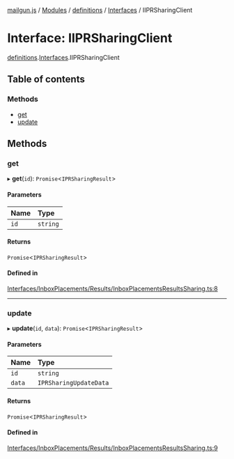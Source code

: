 [mailgun.js](../README.md) / [Modules](../modules.md) / [definitions](../modules/definitions.md) / [Interfaces](../modules/definitions.Interfaces.md) / IIPRSharingClient

# Interface: IIPRSharingClient

[definitions](../modules/definitions.md).[Interfaces](../modules/definitions.Interfaces.md).IIPRSharingClient

## Table of contents

### Methods

- [get](definitions.Interfaces.IIPRSharingClient.md#get)
- [update](definitions.Interfaces.IIPRSharingClient.md#update)

## Methods

### get

▸ **get**(`id`): `Promise`\<`IPRSharingResult`\>

#### Parameters

| Name | Type |
| :------ | :------ |
| `id` | `string` |

#### Returns

`Promise`\<`IPRSharingResult`\>

#### Defined in

[Interfaces/InboxPlacements/Results/InboxPlacementsResultsSharing.ts:8](https://github.com/mailgun/mailgun.js/blob/703cf80/lib/Interfaces/InboxPlacements/Results/InboxPlacementsResultsSharing.ts#L8)

___

### update

▸ **update**(`id`, `data`): `Promise`\<`IPRSharingResult`\>

#### Parameters

| Name | Type |
| :------ | :------ |
| `id` | `string` |
| `data` | `IPRSharingUpdateData` |

#### Returns

`Promise`\<`IPRSharingResult`\>

#### Defined in

[Interfaces/InboxPlacements/Results/InboxPlacementsResultsSharing.ts:9](https://github.com/mailgun/mailgun.js/blob/703cf80/lib/Interfaces/InboxPlacements/Results/InboxPlacementsResultsSharing.ts#L9)
